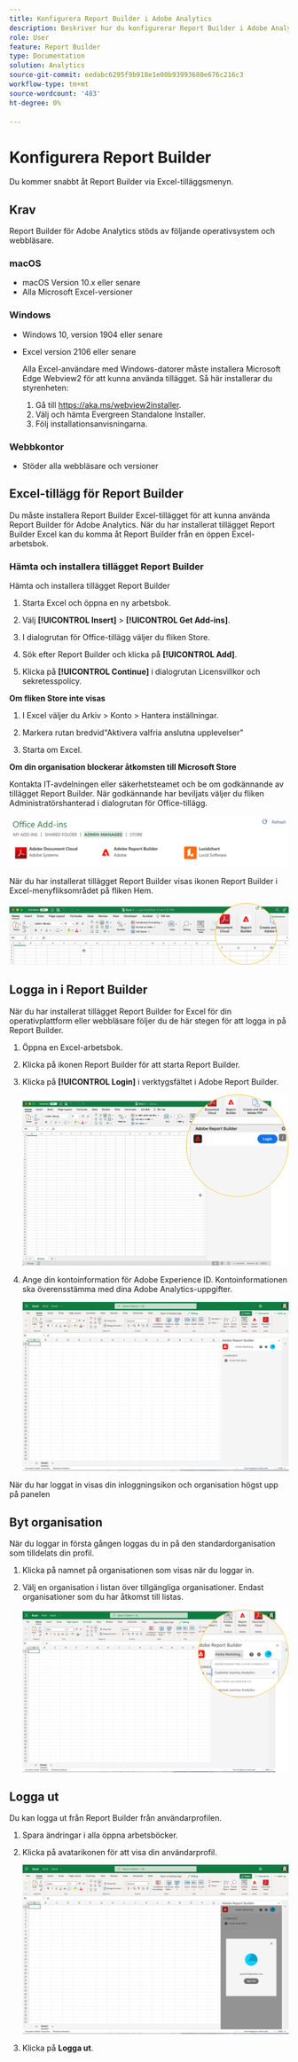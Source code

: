 ```yaml
---
title: Konfigurera Report Builder i Adobe Analytics
description: Beskriver hur du konfigurerar Report Builder i Adobe Analytics
role: User
feature: Report Builder
type: Documentation
solution: Analytics
source-git-commit: eedabc6295f9b918e1e00b93993680e676c216c3
workflow-type: tm+mt
source-wordcount: '483'
ht-degree: 0%

---
```


# Konfigurera Report Builder

Du kommer snabbt åt Report Builder via Excel-tilläggsmenyn.

## Krav

Report Builder för Adobe Analytics stöds av följande operativsystem och webbläsare.

### macOS

- macOS Version 10.x eller senare
- Alla Microsoft Excel-versioner

### Windows

- Windows 10, version 1904 eller senare
- Excel version 2106 eller senare

  Alla Excel-användare med Windows-datorer måste installera Microsoft Edge Webview2 för att kunna använda tillägget. Så här installerar du styrenheten:

   1. Gå till <https://aka.ms/webview2installer>.
   1. Välj och hämta Evergreen Standalone Installer.
   1. Följ installationsanvisningarna.

### Webbkontor

- Stöder alla webbläsare och versioner


## Excel-tillägg för Report Builder

Du måste installera Report Builder Excel-tillägget för att kunna använda Report Builder för Adobe Analytics. När du har installerat tillägget Report Builder Excel kan du komma åt Report Builder från en öppen Excel-arbetsbok.

### Hämta och installera tillägget Report Builder

Hämta och installera tillägget Report Builder

1. Starta Excel och öppna en ny arbetsbok.

1. Välj **[!UICONTROL Insert]** > **[!UICONTROL Get Add-ins]**.

1. I dialogrutan för Office-tillägg väljer du fliken Store.

1. Sök efter Report Builder och klicka på **[!UICONTROL Add]**.

1. Klicka på **[!UICONTROL Continue]** i dialogrutan Licensvillkor och sekretesspolicy.

**Om fliken Store inte visas**

1. I Excel väljer du Arkiv > Konto > Hantera inställningar.

1. Markera rutan bredvid&quot;Aktivera valfria anslutna upplevelser&quot;

1. Starta om Excel.

**Om din organisation blockerar åtkomsten till Microsoft Store**

Kontakta IT-avdelningen eller säkerhetsteamet och be om godkännande av tillägget Report Builder. När godkännande har beviljats väljer du fliken Administratörshanterad i dialogrutan för Office-tillägg.

![Fliken Administratörshantering i dialogrutan Office-tillägg.](./assets/image1.png)

När du har installerat tillägget Report Builder visas ikonen Report Builder i Excel-menyfliksområdet på fliken Hem.

![Ikonen Report Builder i Excel](./assets/rb_app_icon.png)

## Logga in i Report Builder

När du har installerat tillägget Report Builder for Excel för din operativplattform eller webbläsare följer du de här stegen för att logga in på Report Builder.

1. Öppna en Excel-arbetsbok.

1. Klicka på ikonen Report Builder för att starta Report Builder.

1. Klicka på **[!UICONTROL Login]** i verktygsfältet i Adobe Report Builder.

   ![Klicka på inloggningsknappen för Report Builder.](./assets/rb_login.png)

1. Ange din kontoinformation för Adobe Experience ID. Kontoinformationen ska överensstämma med dina Adobe Analytics-uppgifter.

   ![Din inloggningsikon och organisation.](./assets/image4.png)

När du har loggat in visas din inloggningsikon och organisation högst upp på panelen

## Byt organisation

När du loggar in första gången loggas du in på den standardorganisation som tilldelats din profil.

1. Klicka på namnet på organisationen som visas när du loggar in.

1. Välj en organisation i listan över tillgängliga organisationer. Endast organisationer som du har åtkomst till listas.

   ![Listan över organisationer som du kan komma åt.](./assets/image5.png)

## Logga ut

Du kan logga ut från Report Builder från användarprofilen.

1. Spara ändringar i alla öppna arbetsböcker.

1. Klicka på avatarikonen för att visa din användarprofil.

   ![Din användarprofilavatar och knappen Logga ut.](./assets/image6.png)

1. Klicka på **Logga ut**.
